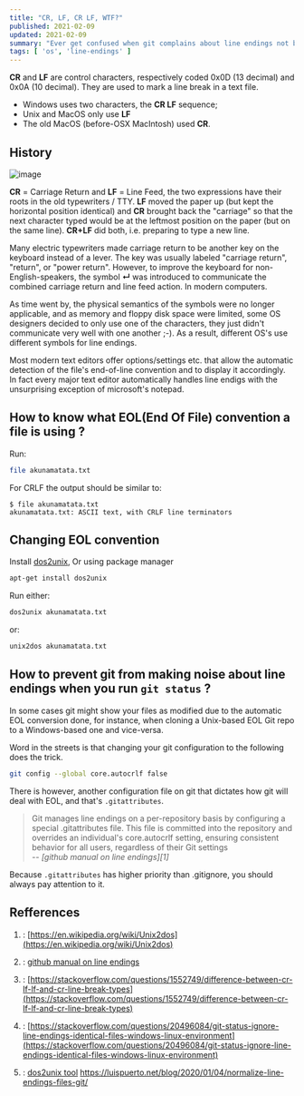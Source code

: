 ```yaml
---
title: "CR, LF, CR LF, WTF?"
published: 2021-02-09
updated: 2021-02-09
summary: "Ever get confused when git complains about line endings not being normalized? In this article I explain what are the different types of line endings how to prevent git from making noise about them."
tags: [ 'os', 'line-endings' ]
---
```


__CR__ and __LF__ are control characters, respectively coded 0x0D (13 decimal) and 0x0A (10 decimal). They are used to mark a line break in a text file. 

 - Windows uses two characters, the __CR LF__ sequence;
 - Unix and MacOS only use __LF__
 - The old MacOS (before-OSX MacIntosh) used __CR__.

## History

![image](https://www.londontypewriters.co.uk/wp-content/uploads/2016/08/Working-Imperial-Litton-200-Manual-Typewriter-Light-Blue-London-Typewriters-1.jpg)

__CR__ = Carriage Return and __LF__ = Line Feed, the two expressions have their roots in the old typewriters / TTY. __LF__ moved the paper up (but kept the horizontal position identical) and __CR__ brought back the "carriage" so that the next character typed would be at the leftmost position on the paper (but on the same line). __CR+LF__ did both, i.e. preparing to type a new line.

Many electric typewriters made carriage return to be another key on the keyboard instead of a lever. The key was usually labeled "carriage return", "return", or "power return". However, to improve the keyboard for non-English-speakers, the symbol __↵__ was introduced to communicate the combined carriage return and line feed action.
In modern computers.

As time went by, the physical semantics of the symbols were no longer applicable, and as memory and floppy disk space were limited, some OS designers decided to only use one of the characters, they just didn't communicate very well with one another ;-). As a result, different OS's use different symbols for line endings.

Most modern text editors offer options/settings etc. that allow the automatic detection of the file's end-of-line convention and to display it accordingly. In fact every major text editor automatically handles line endigs with the unsurprising exception of microsoft's notepad.

## How to know what EOL(End Of File) convention a file is using ?
Run:

```bash
file akunamatata.txt
```
For  CRLF the output should be similar to: 

```shell
$ file akunamatata.txt    
akunamatata.txt: ASCII text, with CRLF line terminators
```

## Changing EOL convention
Install [dos2unix](https://waterlan.home.xs4all.nl/dos2unix.html), Or using package manager

```bash
apt-get install dos2unix
```

Run either: 

```bash
dos2unix akunamatata.txt
``` 
or: 
```bash
unix2dos akunamatata.txt
```


## How to prevent git from making noise about line endings when you run `git status` ?

In some cases git might show your files as modified due to the automatic EOL conversion done, for instance, when cloning a Unix-based EOL Git repo to a Windows-based one and vice-versa.

Word in the streets is that changing your git configuration to the following does the trick.

```bash
git config --global core.autocrlf false
```
There is however, another configuration file on git that dictates how git will deal with EOL, and that's `.gitattributes`.

 > Git manages line endings on a per-repository basis by configuring a special .gitattributes file. This file is committed into the repository and overrides an individual's core.autocrlf setting, ensuring consistent behavior for all users, regardless of their Git settings  
 > -- <cite>[github manual on line endings][1]</cite>
 
 Because `.gitattributes` has higher priority than .gitignore, you should always pay attention to it.
 
 
 
 ## Refferences

1. : [https://en.wikipedia.org/wiki/Unix2dos](https://en.wikipedia.org/wiki/Unix2dos)

2. : [github manual on line endings](https://help.github.com/articles/dealing-with-line-endings/)

3. : [https://stackoverflow.com/questions/1552749/difference-between-cr-lf-lf-and-cr-line-break-types](https://stackoverflow.com/questions/1552749/difference-between-cr-lf-lf-and-cr-line-break-types)
   
4. : [https://stackoverflow.com/questions/20496084/git-status-ignore-line-endings-identical-files-windows-linux-environment](https://stackoverflow.com/questions/20496084/git-status-ignore-line-endings-identical-files-windows-linux-environment)
    
5. : [dos2unix tool](https://waterlan.home.xs4all.nl/dos2unix.html)
  https://luispuerto.net/blog/2020/01/04/normalize-line-endings-files-git/
